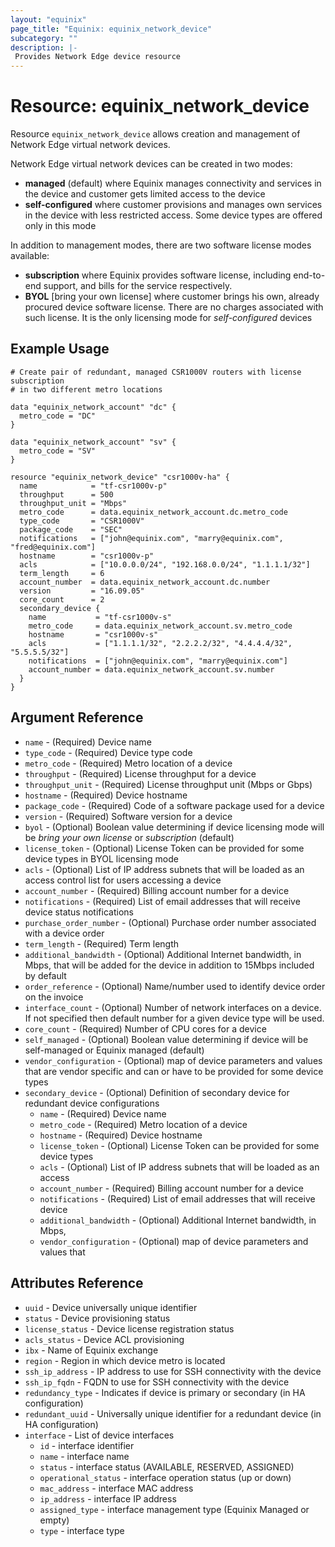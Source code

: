 ```yaml
---
layout: "equinix"
page_title: "Equinix: equinix_network_device"
subcategory: ""
description: |-
 Provides Network Edge device resource
---
```


# Resource: equinix_network_device

Resource `equinix_network_device` allows creation and management of Network Edge
virtual network devices.

Network Edge virtual network devices can be created in two modes:

* **managed** (default) where Equinix manages connectivity and services in the
device and customer gets limited access to the device
* **self-configured** where customer provisions and manages own services in the device
with less restricted access. Some device types are offered only in this mode

In addition to management modes, there are two software license modes available:

* **subscription**  where Equinix provides software license, including end-to-end
support, and bills for the service respectively.
* **BYOL** [bring your own license] where customer brings his own, already procured
device software license. There are no charges associated with such license.
It is the only licensing mode for *self-configured* devices

## Example Usage

```hcl
# Create pair of redundant, managed CSR1000V routers with license subscription
# in two different metro locations

data "equinix_network_account" "dc" {
  metro_code = "DC"
}

data "equinix_network_account" "sv" {
  metro_code = "SV"
}

resource "equinix_network_device" "csr1000v-ha" {
  name            = "tf-csr1000v-p"
  throughput      = 500
  throughput_unit = "Mbps"
  metro_code      = data.equinix_network_account.dc.metro_code
  type_code       = "CSR1000V"
  package_code    = "SEC"
  notifications   = ["john@equinix.com", "marry@equinix.com", "fred@equinix.com"]
  hostname        = "csr1000v-p"
  acls            = ["10.0.0.0/24", "192.168.0.0/24", "1.1.1.1/32"]
  term_length     = 6
  account_number  = data.equinix_network_account.dc.number
  version         = "16.09.05"
  core_count      = 2
  secondary_device {
    name           = "tf-csr1000v-s"
    metro_code     = data.equinix_network_account.sv.metro_code
    hostname       = "csr1000v-s"
    acls           = ["1.1.1.1/32", "2.2.2.2/32", "4.4.4.4/32", "5.5.5.5/32"]
    notifications  = ["john@equinix.com", "marry@equinix.com"]
    account_number = data.equinix_network_account.sv.number
  }
}
```

## Argument Reference

* `name` - (Required) Device name
* `type_code` - (Required) Device type code
* `metro_code` - (Required) Metro location of a device
* `throughput` - (Required) License throughput for a device
* `throughput_unit` - (Required) License throughput unit (Mbps or Gbps)
* `hostname` - (Required) Device hostname
* `package_code` - (Required) Code of a software package used for a device
* `version` - (Required) Software version for a device
* `byol` - (Optional) Boolean value determining if device licensing mode will be
*bring your own license* or *subscription* (default)
* `license_token` - (Optional) License Token can be provided for some device types
in BYOL licensing mode
* `acls` - (Optional) List of IP address subnets that will be loaded as an access
control list for users accessing a device
* `account_number` - (Required) Billing account number for a device
* `notifications` - (Required) List of email addresses that will receive device
status notifications
* `purchase_order_number` - (Optional) Purchase order number associated
with a device order
* `term_length` - (Required) Term length
* `additional_bandwidth` - (Optional) Additional Internet bandwidth, in Mbps,
that will be added for the device in addition to 15Mbps included by default
* `order_reference` - (Optional) Name/number used to identify device order on
the invoice
* `interface_count` - (Optional) Number of network interfaces on a device. If not
specified then default number for a given device type will be used.
* `core_count` - (Required) Number of CPU cores for a device
* `self_managed` - (Optional) Boolean value determining if device will be self-managed
or Equinix managed (default)
* `vendor_configuration` - (Optional) map of device parameters and values that
are vendor specific and can or have to be provided for some device types
* `secondary_device` - (Optional) Definition of secondary device for redundant
device configurations
  * `name` - (Required) Device name
  * `metro_code` - (Required) Metro location of a device
  * `hostname` - (Required) Device hostname
  * `license_token` - (Optional) License Token can be provided for some device types
  * `acls` - (Optional) List of IP address subnets that will be loaded as an access
  * `account_number` - (Required) Billing account number for a device
  * `notifications` - (Required) List of email addresses that will receive device
  * `additional_bandwidth` - (Optional) Additional Internet bandwidth, in Mbps,
  * `vendor_configuration` - (Optional) map of device parameters and values that

## Attributes Reference

* `uuid` - Device universally unique identifier
* `status` - Device provisioning status
* `license_status` - Device license registration status
* `acls_status` - Device ACL provisioning
* `ibx` - Name of Equinix exchange
* `region` - Region in which device metro is located
* `ssh_ip_address` - IP address to use for SSH connectivity with the device
* `ssh_ip_fqdn` - FQDN to use for SSH connectivity with the device
* `redundancy_type` - Indicates if device is primary or secondary
(in HA configuration)
* `redundant_uuid` - Universally unique identifier for a redundant device
(in HA configuration)
* `interface` - List of device interfaces
  * `id` - interface identifier
  * `name` - interface name
  * `status` -  interface status (AVAILABLE, RESERVED, ASSIGNED)
  * `operational_status` - interface operation status (up or down)
  * `mac_address` - interface MAC address
  * `ip_address` - interface IP address
  * `assigned_type` - interface management type (Equinix Managed or empty)
  * `type` - interface type
